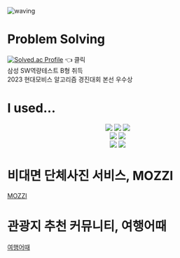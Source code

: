 ![waving](https://capsule-render.vercel.app/api?type=waving&height=200&text=RookMG&fontAlign=80&fontAlignY=40&color=gradient)
<br>
# Problem Solving
[![Solved.ac Profile](http://mazassumnida.wtf/api/v2/generate_badge?boj=tngks1995)](https://solved.ac/tngks1995/)
👈 클릭
<br>
삼성 SW역량테스트 B형 취득
<br>
2023 현대모비스 알고리즘 경진대회 본선 우수상
<br>

# I used...
<div align='center'>
<img src="https://img.shields.io/badge/JAVA-007396?style=for-the-badge&logo=Java&logoColor=white">
<img src="https://img.shields.io/badge/JavaScript-F7DF1E?style=for-the-badge&logo=JavaScript&logoColor=white">
<img src="https://img.shields.io/badge/Spring-6DB33F?style=for-the-badge&logo=Spring&logoColor=white">
<br>
<img src="https://img.shields.io/badge/HTML5-E34F26?style=for-the-badge&logo=HTML5&logoColor=white">
<img src="https://img.shields.io/badge/CSS3-1572B6?style=for-the-badge&logo=CSS3&logoColor=white">
<br>
<img src="https://img.shields.io/badge/MySQL-4479A1?style=for-the-badge&logo=MySQL&logoColor=white">
<img src="https://img.shields.io/badge/Vue.js-4FC08D?style=for-the-badge&logo=vuedotjs&logoColor=white">
</div>

# 비대면 단체사진 서비스, MOZZI
[MOZZI](https://github.com/RookMG/Mozzi)

# 관광지 추천 커뮤니티, 여행어때
[여행어때](https://github.com/RookMG/EnjoyTrip)
